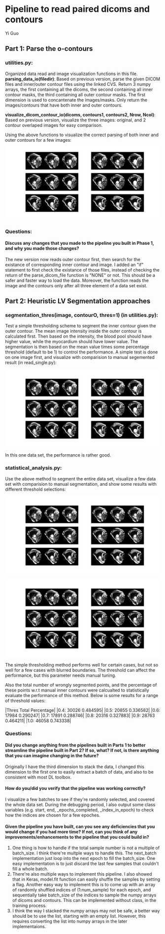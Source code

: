 Pipeline to read paired dicoms and contours
============================================================
Yi Guo


Part 1: Parse the o-contours
--------------
### utilities.py: 
Organized data read and image visualization functions in this file. 
**parsing_data_io(filedir)**:
Based on previous version, parse the given DICOM files and inner/outer contour files using the linked CVS.
Return 3 numpy arrays, the first containing all the dicoms, the second containing all inner contour masks, the third containing all outer contour masks. The first dimension is used to concantenate the images/masks. 
Only return the images/contours that have both inner and outer contours.

**visualize_dicom_contour_io(dicoms, contours1, contours2, Nrow, Ncol)**:
Based on previous version, visualize the three images: original, and 2 contour overlaped images for easy comparison. 

Using the above functions to visualize the correct parsing of both inner and outer contours for a few images:
![alt text](https://github.com/eagle13gy/dicom_contour/blob/master/figures/Outer_Contour.png)


### Questions:
#### Discuss any changes that you made to the pipeline you built in Phase 1, and why you made those changes?
The new version now reads outer contour first, then search for the existance of corresponding inner contour and image. I added an "if" statement to first check the existance of those files, instead of checking the return of the parse_dicom_file function is "NONE" or not. This should be a safer and faster way to load the data. Moreover, the function reads the image and the contours only after all three element of a data set exist. 


Part 2: Heuristic LV Segmentation approaches
--------------
### segmentation_thres(image, contourO, thres=1) (in utilities.py): 
Test a simple thresholding scheme to segment the inner contour given the outer contour. The mean image intensity inside the outer contour is calculated first. Then based on the intensity, the blood pool should have higher value, while the myocardium should have lower value. The segmentation is then based on the mean value times some percentage threshold (default to be 1) to control the performance. A simple test is done on one image first, and visualize with comparision to manual segemented result (in read_single.py):

![alt text](https://github.com/eagle13gy/dicom_contour/blob/master/figures/Outer_Contour.png)

In this one data set, the performance is rather good. 

### statistical_analysis.py:
Use the above method to segment the entire data set, visualize a few data set with comparision to manual segmentation, and show some results with different threshold selections:

![alt text](https://github.com/eagle13gy/dicom_contour/blob/master/figures/Thres1.0.png)

![alt text](https://github.com/eagle13gy/dicom_contour/blob/master/figures/Thres0.7.png)

The simple thresholding method performs well for certain cases, but not so well for a few cases with blurred boundaries. The threshold can affect the performance, but this parameter needs manual tuning. 

Also the total number of wrongly segmented points, and the percentage of these points w.r.t manual inner contours were calcualted to statistically evaluate the performance of this method. Below is some results for a range of threshold values:

|Thres   Total   Percentage|
|0.4:    30026   0.484595|
|0.5:    20855   0.336582|
|0.6:    17984   0.290247|
|0.7:    17891   0.288746|
|0.8:    20316   0.327883|
|0.9:    28763   0.464211|
|1.0:    46058   0.743338|


### Questions:
#### Did you change anything from the pipelines built in Parts 1 to better streamline the pipeline built in Part 2? If so, what? If not, is there anything that you can imagine changing in the future?

Originally I have the third dimension to stack the data, I changed this dimension to the first one to easily extract a batch of data, and also to be consistent with most DL toolbox.

#### How do you/did you verify that the pipeline was working correctly?

I visualize a few batches to see if they're randomly selected, and covered the whole data set. 
During the debugging period, I also output some class variables (e.g. start, end, _epochs_completed, _index_in_epoch) to check how the indices are chosen for a few epoches. 

#### Given the pipeline you have built, can you see any deficiencies that you would change if you had more time? If not, can you think of any improvements/enhancements to the pipeline that you could build in?

1. One thing is how to handle if the total sample number is not a multiple of batch_size. I think there're multple ways to handle this. 
The next_batch implementation just loop into the next epoch to fill the batch_size. One easy implementation is to just discard the last few samples that couldn't fill a whole batch.
2. There're also multiple ways to implement this pipeline. I also showed that in Keras, model.fit function can easily shuffle the samples by setting a flag. 
Another easy way to implement this is to come up with an array of randomly shuffled indices of (1:num_sample) for each epoch, 
and sequentially take batch_size of the indices to sample the numpy arrays of dicoms and contours. This can be implemented without class, in the training process.
3. I think the way I stacked the numpy arrays may not be safe, a better way should be to use the list, starting with an empty list. 
However, this requires converting the list into numpy arrays in the later implementaions.


